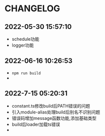 # CHANGELOG

## 2022-05-30 15:57:10
- schedule功能
- logger功能

## 2022-06-16 10:26:53
- `npm run build`
- 

## 2022-7-15 05:20:31
- constant.ts修改build后PATH错误的问题
- 引入module-alias处理build后别名不识别问题
- 错误码增加message函数功能,添加基础类型
- build后loader加载ts错误
- 